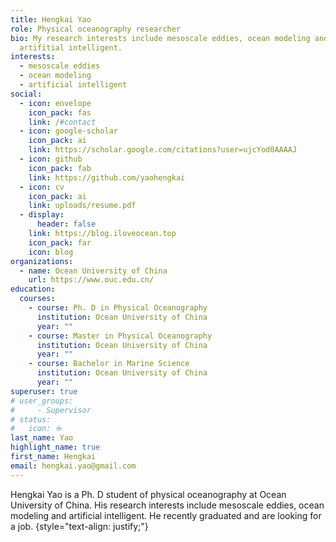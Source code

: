 ```yaml
---
title: Hengkai Yao
role: Physical oceanography researcher
bio: My research interests include mesoscale eddies, ocean modeling and
  artifitial intelligent.
interests:
  - mesoscale eddies
  - ocean modeling
  - artificial intelligent
social:
  - icon: envelope
    icon_pack: fas
    link: /#contact
  - icon: google-scholar
    icon_pack: ai
    link: https://scholar.google.com/citations?user=ujcYod0AAAAJ
  - icon: github
    icon_pack: fab
    link: https://github.com/yaohengkai
  - icon: cv
    icon_pack: ai
    link: uploads/resume.pdf
  - display:
      header: false
    link: https://blog.iloveocean.top
    icon_pack: far
    icon: blog
organizations:
  - name: Ocean University of China
    url: https://www.ouc.edu.cn/
education:
  courses:
    - course: Ph. D in Physical Oceanography
      institution: Ocean University of China
      year: ""
    - course: Master in Physical Oceanography
      institution: Ocean University of China
      year: ""
    - course: Bachelor in Marine Science
      institution: Ocean University of China
      year: ""
superuser: true
# user_groups:
#     - Supervisor
# status:
#   icon: ☕️
last_name: Yao
highlight_name: true
first_name: Hengkai
email: hengkai.yao@gmail.com
---
```

Hengkai Yao is a Ph. D student of physical oceanography at Ocean University of China. His research interests include mesoscale eddies, ocean modeling and artificial intelligent. He recently graduated and are looking for a job.
{style="text-align: justify;"}